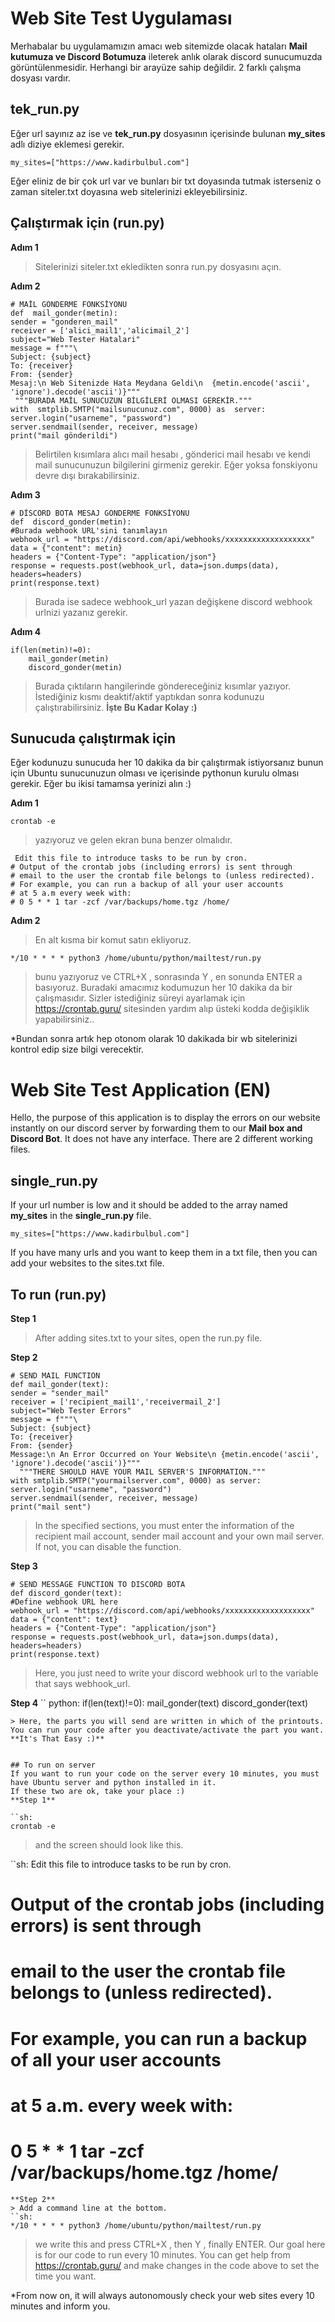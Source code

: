 # Web Site Test Uygulaması

Merhabalar bu uygulamamızın amacı web sitemizde olacak hataları **Mail kutumuza ve Discord Botumuza** ileterek anlık olarak discord sunucumuzda görüntülenmesidir.
Herhangi bir arayüze sahip değildir.
2 farklı çalışma dosyası vardır.
## tek_run.py 
Eğer url sayınız az ise ve **tek_run.py** dosyasının içerisinde bulunan **my_sites** adlı diziye eklemesi gerekir.
```python:
my_sites=["https://www.kadirbulbul.com"]
```
Eğer eliniz de bir çok url var ve bunları bir txt doyasında tutmak isterseniz o zaman siteler.txt doyasına web sitelerinizi ekleyebilirsiniz.

## Çalıştırmak için  (run.py)
 **Adım 1** 
> Sitelerinizi siteler.txt ekledikten  sonra run.py dosyasını açın.

**Adım 2**
```python:
# MAİL GÖNDERME FONKSİYONU
def  mail_gonder(metin):
sender = "gonderen_mail"
receiver = ['alici_mail1','alicimail_2']
subject="Web Tester Hatalari"
message = f"""\
Subject: {subject}
To: {receiver}
From: {sender}
Mesaj:\n Web Sitenizde Hata Meydana Geldi\n  {metin.encode('ascii', 
'ignore').decode('ascii')}"""
 """BURADA MAİL SUNUCUZUN BİLGİLERİ OLMASI GEREKİR."""
with  smtplib.SMTP("mailsunucunuz.com", 0000) as  server:
server.login("usarneme", "password")
server.sendmail(sender, receiver, message)
print("mail gönderildi")
```
> Belirtilen kısımlara alıcı mail hesabı  , gönderici mail hesabı ve kendi mail sunucunuzun bilgilerini girmeniz  gerekir. Eğer yoksa fonskiyonu devre dışı bırakabilirsiniz.

**Adım 3**
```python:
# DİSCORD BOTA MESAJ GÖNDERME FONKSİYONU
def  discord_gonder(metin):
#Burada webhook URL'sini tanımlayın
webhook_url = "https://discord.com/api/webhooks/xxxxxxxxxxxxxxxxxxx"  
data = {"content": metin}
headers = {"Content-Type": "application/json"}
response = requests.post(webhook_url, data=json.dumps(data), headers=headers)
print(response.text)
```
> Burada ise sadece webhook_url yazan değişkene discord webhook urlnizi yazanız gerekir.

**Adım 4**
```python:
if(len(metin)!=0):
	mail_gonder(metin)
	discord_gonder(metin)
```
> Burada çıktıların hangilerinde göndereceğiniz kısımlar yazıyor. İstediğiniz kısmı deaktif/aktif yaptıkdan sonra kodunuzu çalıştırabilirsiniz. **İşte Bu Kadar Kolay :)**


## Sunucuda çalıştırmak için 
Eğer kodunuzu sunucuda her 10 dakika da bir çalıştırmak istiyorsanız bunun için Ubuntu sunucunuzun olması  ve içerisinde pythonun kurulu olması gerekir.
Eğer bu ikisi tamamsa yerinizi alın :)

**Adım 1** 

```sh: 
crontab -e
```
> yazıyoruz ve gelen ekran buna benzer  olmalıdır.

```sh: 
 Edit this file to introduce tasks to be run by cron.
# Output of the crontab jobs (including errors) is sent through
# email to the user the crontab file belongs to (unless redirected).
# For example, you can run a backup of all your user accounts
# at 5 a.m every week with:
# 0 5 * * 1 tar -zcf /var/backups/home.tgz /home/

```

**Adım 2**
> En alt kısma bir komut satırı ekliyoruz.
```sh:
*/10 * * * * python3 /home/ubuntu/python/mailtest/run.py
```
> bunu yazıyoruz ve CTRL+X , sonrasında Y , en sonunda ENTER a basıyoruz.
> Buradaki amacımız kodumuzun her 10 dakika da bir çalışmasıdır.
> Sizler istediğiniz süreyi ayarlamak için https://crontab.guru/ sitesinden yardım  alıp üsteki kodda değişiklik yapabilirsiniz..

*Bundan sonra artık hep otonom olarak 10 dakikada bir wb sitelerinizi kontrol edip size bilgi verecektir.
 

 # Web Site Test Application (EN)

Hello, the purpose of this application is to display the errors on our website instantly on our discord server by forwarding them to our **Mail box and Discord Bot**.
It does not have any interface.
There are 2 different working files.
## single_run.py
If your url number is low and it should be added to the array named **my_sites** in the **single_run.py** file.
```python:
my_sites=["https://www.kadirbulbul.com"]
```
If you have many urls and you want to keep them in a txt file, then you can add your websites to the sites.txt file.

## To run (run.py)
  **Step 1**
> After adding sites.txt to your sites, open the run.py file.

**Step 2**
```python:
# SEND MAIL FUNCTION
def mail_gonder(text):
sender = "sender_mail"
receiver = ['recipient_mail1','receivermail_2']
subject="Web Tester Errors"
message = f"""\
Subject: {subject}
To: {receiver}
From: {sender}
Message:\n An Error Occurred on Your Website\n {metin.encode('ascii',
'ignore').decode('ascii')}"""
  """THERE SHOULD HAVE YOUR MAIL SERVER'S INFORMATION."""
with smtplib.SMTP("yourmailserver.com", 0000) as server:
server.login("usarneme", "password")
server.sendmail(sender, receiver, message)
print("mail sent")
```
> In the specified sections, you must enter the information of the recipient mail account, sender mail account and your own mail server. If not, you can disable the function.

**Step 3**

``` python:
# SEND MESSAGE FUNCTION TO DISCORD BOTA
def discord_gonder(text):
#Define webhook URL here
webhook_url = "https://discord.com/api/webhooks/xxxxxxxxxxxxxxxxxxx"
data = {"content": text}
headers = {"Content-Type": "application/json"}
response = requests.post(webhook_url, data=json.dumps(data), headers=headers)
print(response.text)
```
> Here, you just need to write your discord webhook url to the variable that says webhook_url.

**Step 4**
`` python:
if(len(text)!=0):
mail_gonder(text)
discord_gonder(text)
```
> Here, the parts you will send are written in which of the printouts. You can run your code after you deactivate/activate the part you want. **It's That Easy :)**


## To run on server
If you want to run your code on the server every 10 minutes, you must have Ubuntu server and python installed in it.
If these two are ok, take your place :)
**Step 1**

``sh:
crontab -e
```
> and the screen should look like this.

``sh:
  Edit this file to introduce tasks to be run by cron.
# Output of the crontab jobs (including errors) is sent through
# email to the user the crontab file belongs to (unless redirected).
# For example, you can run a backup of all your user accounts
# at 5 a.m. every week with:
# 0 5 * * 1 tar -zcf /var/backups/home.tgz /home/

```
**Step 2**
> Add a command line at the bottom.
``sh:
*/10 * * * * python3 /home/ubuntu/python/mailtest/run.py
```
> we write this and press CTRL+X , then Y , finally ENTER.
> Our goal here is for our code to run every 10 minutes.
> You can get help from https://crontab.guru/ and make changes in the code above to set the time you want.

*From now on, it will always autonomously check your web sites every 10 minutes and inform you.